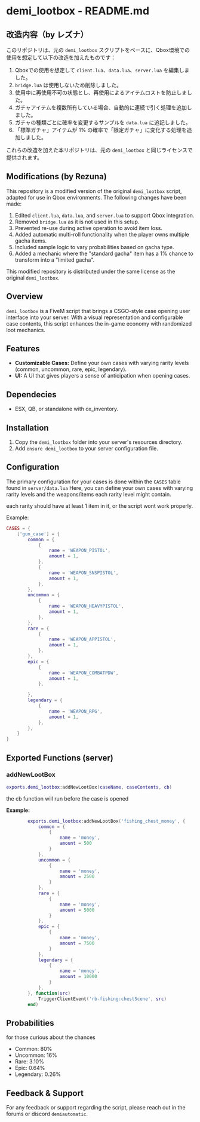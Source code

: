 # demi_lootbox - README.md

## 改造内容（by レズナ）

このリポジトリは、元の `demi_lootbox` スクリプトをベースに、Qbox環境での使用を想定して以下の改造を加えたものです：

1. Qboxでの使用を想定して `client.lua`、`data.lua`、`server.lua` を編集しました。  
2. `bridge.lua` は使用しないため削除しました。  
3. 使用中に再使用不可の状態とし、再使用によるアイテムロストを防止しました。  
4. ガチャアイテムを複数所有している場合、自動的に連続で引く処理を追加しました。  
5. ガチャの種類ごとに確率を変更するサンプルを `data.lua` に追記しました。  
6. 「標準ガチャ」アイテムが 1% の確率で「限定ガチャ」に変化する処理を追加しました。

これらの改造を加えた本リポジトリは、元の `demi_lootbox` と同じライセンスで提供されます。

## Modifications (by Rezuna)

This repository is a modified version of the original `demi_lootbox` script, adapted for use in Qbox environments. The following changes have been made:

1. Edited `client.lua`, `data.lua`, and `server.lua` to support Qbox integration.  
2. Removed `bridge.lua` as it is not used in this setup.  
3. Prevented re-use during active operation to avoid item loss.  
4. Added automatic multi-roll functionality when the player owns multiple gacha items.  
5. Included sample logic to vary probabilities based on gacha type.  
6. Added a mechanic where the "standard gacha" item has a 1% chance to transform into a "limited gacha".

This modified repository is distributed under the same license as the original `demi_lootbox`.

## Overview

`demi_lootbox` is a FiveM script that brings a CSGO-style case opening user interface into your server. With a visual representation and configurable case contents, this script enhances the in-game economy with randomized loot mechanics.

## Features

- **Customizable Cases:** Define your own cases with varying rarity levels (common, uncommon, rare, epic, legendary).
- **UI:** A UI that gives players a sense of anticipation when opening cases.

## Dependecies

- ESX, QB, or standalone with ox_inventory.

## Installation

1. Copy the `demi_lootbox` folder into your server's resources directory.
2. Add `ensure demi_lootbox` to your server configuration file.

## Configuration

The primary configuration for your cases is done within the `CASES` table found in `server/data.lua` Here, you can define your own cases with varying rarity levels and the weapons/items each rarity level might contain.

each rarity should have at least 1 item in it, or the script wont work properly.

Example:

```lua
CASES = {
    ['gun_case'] = {
        common = {
            {
                name = 'WEAPON_PISTOL',
                amount = 1,
            },
            {
                name = 'WEAPON_SNSPISTOL',
                amount = 1,
            },
        },
        uncommon = {
            {
                name = 'WEAPON_HEAVYPISTOL',
                amount = 1,
            },
        },
        rare = {
            {
                name = 'WEAPON_APPISTOL',
                amount = 1,
            },
        },
        epic = {
            {
                name = 'WEAPON_COMBATPDW',
                amount = 1,
            },

        },
        legendary = {
            {
                name = 'WEAPON_RPG',
                amount = 1,
            },
        },
    }
}
```

## Exported Functions (server)

### addNewLootBox

```lua
exports.demi_lootbox:addNewLootBox(caseName, caseContents, cb)
```

the cb function will run before the case is opened

**Example:**

```lua
		exports.demi_lootbox:addNewLootBox('fishing_chest_money', {
			common = {
				{
					name = 'money',
					amount = 500
				}
			},
			uncommon = {
				{
					name = 'money',
					amount = 2500
				}
			},
			rare = {
				{
					name = 'money',
					amount = 5000
				}
			},
			epic = {
				{
					name = 'money',
					amount = 7500
				}
			},
			legendary = {
				{
					name = 'money',
					amount = 10000
				}
			},
		}, function(src)
			TriggerClientEvent('rb-fishing:chestScene', src)
		end)
```

## Probabilities

for those curious about the chances

- Common: 80%
- Uncommon: 16%
- Rare: 3.10%
- Epic: 0.64%
- Legendary: 0.26%

## Feedback & Support

For any feedback or support regarding the script, please reach out in the forums or discord `demiautomatic`.
